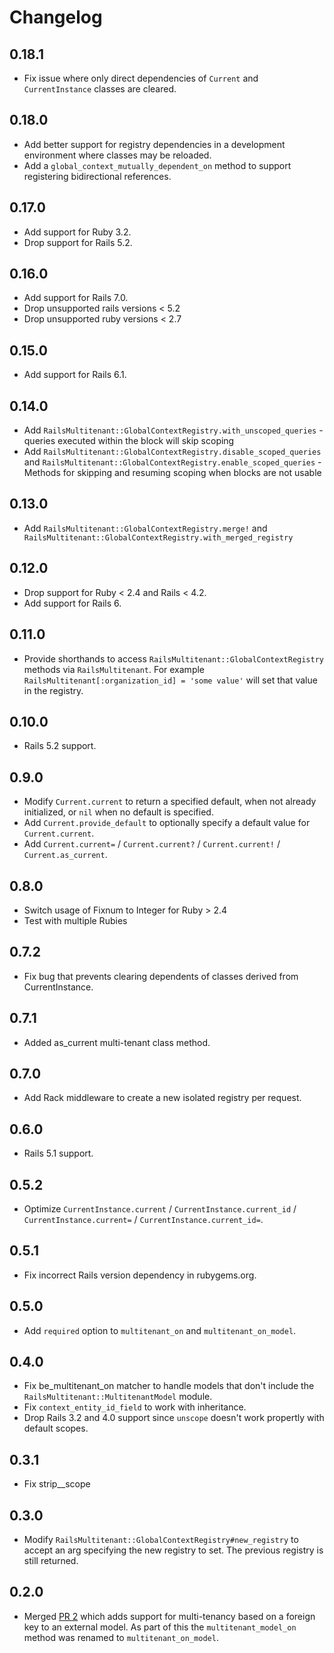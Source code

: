 # Changelog

## 0.18.1
* Fix issue where only direct dependencies of `Current` and `CurrentInstance` classes are cleared.

## 0.18.0
* Add better support for registry dependencies in a development environment where classes may be reloaded.
* Add a `global_context_mutually_dependent_on` method to support registering bidirectional references.

## 0.17.0
* Add support for Ruby 3.2.
* Drop support for Rails 5.2.

## 0.16.0
* Add support for Rails 7.0.
* Drop unsupported rails versions < 5.2
* Drop unsupported ruby versions < 2.7

## 0.15.0
* Add support for Rails 6.1.

## 0.14.0
* Add `RailsMultitenant::GlobalContextRegistry.with_unscoped_queries` - queries executed within the block will skip scoping
* Add `RailsMultitenant::GlobalContextRegistry.disable_scoped_queries` and `RailsMultitenant::GlobalContextRegistry.enable_scoped_queries` - Methods for skipping and resuming scoping when blocks are not usable

## 0.13.0
* Add `RailsMultitenant::GlobalContextRegistry.merge!` and
` RailsMultitenant::GlobalContextRegistry.with_merged_registry`

## 0.12.0
* Drop support for Ruby < 2.4 and Rails < 4.2.
* Add support for Rails 6.

## 0.11.0
* Provide shorthands to access `RailsMultitenant::GlobalContextRegistry` methods via `RailsMultitenant`.
  For example `RailsMultitenant[:organization_id] = 'some value'` will set that value in the registry.

## 0.10.0
* Rails 5.2 support.

## 0.9.0
* Modify `Current.current` to return a specified default, when not already initialized, or `nil`
  when no default is specified.
* Add `Current.provide_default` to optionally specify a default value for `Current.current`.
* Add `Current.current=` / `Current.current?` / `Current.current!` / `Current.as_current`.

## 0.8.0
* Switch usage of Fixnum to Integer for Ruby > 2.4
* Test with multiple Rubies

## 0.7.2
* Fix bug that prevents clearing dependents of classes derived from CurrentInstance.

## 0.7.1
* Added as_current multi-tenant class method.

## 0.7.0
* Add Rack middleware to create a new isolated registry per request.

## 0.6.0
* Rails 5.1 support.

## 0.5.2
* Optimize `CurrentInstance.current` / `CurrentInstance.current_id` / `CurrentInstance.current=`
  / `CurrentInstance.current_id=`.

## 0.5.1
* Fix incorrect Rails version dependency in rubygems.org.

## 0.5.0
* Add `required` option to `multitenant_on` and `multitenant_on_model`.

## 0.4.0
* Fix be_multitenant_on matcher to handle models that don't include the `RailsMultitenant::MultitenantModel` module.
* Fix `context_entity_id_field` to work with inheritance.
* Drop Rails 3.2 and 4.0 support since `unscope` doesn't work propertly with default scopes.

## 0.3.1
* Fix strip_<entity>_scope

## 0.3.0
* Modify `RailsMultitenant::GlobalContextRegistry#new_registry` to accept an arg
  specifying the new registry to set. The previous registry is still returned.

## 0.2.0
* Merged [PR 2](https://github.com/salsify/rails-multitenant/pull/2) which adds support for
  multi-tenancy based on a foreign key to an external model. As part of this the `multitenant_model_on`
  method was renamed to `multitenant_on_model`.
